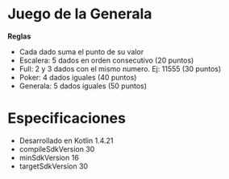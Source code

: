 Juego de la Generala
====================
**Reglas**
 * Cada dado suma el punto de su valor
 * Escalera: 5 dados en orden consecutivo (20 puntos)
 * Full: 2 y 3 dados con el mismo numero. Ej: 11555 (30 puntos)
 * Poker: 4 dados iguales (40 puntos)
 * Generala: 5 dados iguales (50 puntos)

# Especificaciones
* Desarrollado en Kotlin 1.4.21
* compileSdkVersion 30
* minSdkVersion 16
* targetSdkVersion 30
